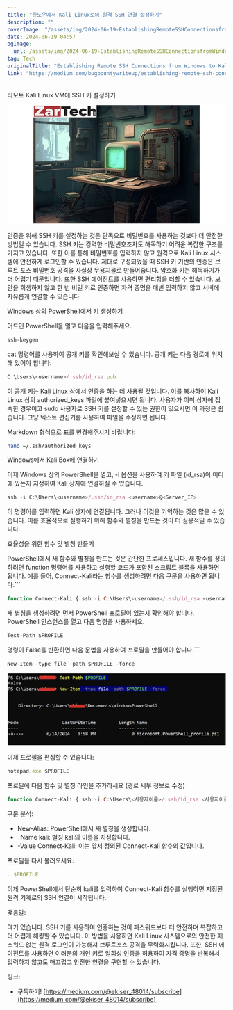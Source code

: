 ```yaml
---
title: "윈도우에서 Kali Linux로의 원격 SSH 연결 설정하기"
description: ""
coverImage: "/assets/img/2024-06-19-EstablishingRemoteSSHConnectionsfromWindowstoKaliLinux_0.png"
date: 2024-06-19 04:57
ogImage: 
  url: /assets/img/2024-06-19-EstablishingRemoteSSHConnectionsfromWindowstoKaliLinux_0.png
tag: Tech
originalTitle: "Establishing Remote SSH Connections from Windows to Kali Linux"
link: "https://medium.com/bugbountywriteup/establishing-remote-ssh-connections-from-windows-to-kali-linux-545c71793fae"
---
```



리모트 Kali Linux VM에 SSH 키 설정하기

![이미지](/assets/img/2024-06-19-EstablishingRemoteSSHConnectionsfromWindowstoKaliLinux_0.png)

인증을 위해 SSH 키를 설정하는 것은 단독으로 비밀번호를 사용하는 것보다 더 안전한 방법일 수 있습니다. SSH 키는 강력한 비밀번호조차도 해독하기 어려운 복잡한 구조를 가지고 있습니다. 또한 이를 통해 비밀번호를 입력하지 않고 원격으로 Kali Linux 시스템에 안전하게 로그인할 수 있습니다. 제대로 구성되었을 때 SSH 키 기반의 인증은 브루트 포스 비밀번호 공격을 사실상 무용지물로 만들어줍니다. 암호화 키는 해독하기가 더 어렵기 때문입니다. 또한 SSH 에이전트를 사용하면 편리함을 더할 수 있습니다. 보안을 희생하지 않고 한 번 비밀 키로 인증하면 자격 증명을 매번 입력하지 않고 서버에 자유롭게 연결할 수 있습니다.

Windows 상의 PowerShell에서 키 생성하기

<div class="content-ad"></div>

어드민 PowerShell을 열고 다음을 입력해주세요.

```js
ssh-keygen
```

cat 명령어를 사용하여 공개 키를 확인해보실 수 있습니다. 공개 키는 다음 경로에 위치해 있어야 합니다.

```js
C:\Users\<username>/.ssh/id_rsa.pub
```

<div class="content-ad"></div>

이 공개 키는 Kali Linux 상에서 인증을 하는 데 사용될 것입니다. 이를 복사하여 Kali Linux 상의 authorized_keys 파일에 붙여넣으시면 됩니다. 사용자가 이미 상자에 접속한 경우이고 sudo 사용자로 SSH 키를 설정할 수 있는 권한이 있으시면 이 과정은 쉽습니다. 그냥 텍스트 편집기를 사용하여 파일을 수정하면 됩니다.

Markdown 형식으로 표를 변경해주시기 바랍니다:

```bash
nano ~/.ssh/authorized_keys
```

Windows에서 Kali Box에 연결하기

이제 Windows 상의 PowerShell을 열고, -i 옵션을 사용하여 키 파일 (id_rsa)이 어디에 있는지 지정하여 Kali 상자에 연결하실 수 있습니다.

<div class="content-ad"></div>

```js
ssh -i C:\Users\<username>/.ssh/id_rsa <username>@<Server_IP>
```

이 명령어를 입력하면 Kali 상자에 연결됩니다. 그러나 이것을 기억하는 것은 많을 수 있습니다. 이를 효율적으로 실행하기 위해 함수와 별칭을 만드는 것이 더 실용적일 수 있습니다.

효율성을 위한 함수 및 별칭 만들기

PowerShell에서 새 함수와 별칭을 만드는 것은 간단한 프로세스입니다. 새 함수를 정의하려면 function 명령어를 사용하고 실행할 코드가 포함된 스크립트 블록을 사용하면 됩니다. 예를 들어, Connect-Kali라는 함수를 생성하려면 다음 구문을 사용하면 됩니다.```

<div class="content-ad"></div>

```js
function Connect-Kali { ssh -i C:\Users\<username>/.ssh/id_rsa <username>@<Server_IP> }
```

새 별칭을 생성하려면 먼저 PowerShell 프로필이 있는지 확인해야 합니다. PowerShell 인스턴스를 열고 다음 명령을 사용하세요.

```js
Test-Path $PROFILE 
```

명령이 False를 반환하면 다음 문법을 사용하여 프로필을 만들어야 합니다.```

<div class="content-ad"></div>

```js
New-Item -type file -path $PROFILE -force 
```

<img src="/assets/img/2024-06-19-EstablishingRemoteSSHConnectionsfromWindowstoKaliLinux_1.png" />

이제 프로필을 편집할 수 있습니다:

```js
notepad.exe $PROFILE
```

<div class="content-ad"></div>

프로필에 다음 함수 및 별칭 라인을 추가하세요 (경로 세부 정보로 수정)

```js
function Connect-Kali { ssh -i C:\Users\<사용자이름>/.ssh/id_rsa <사용자이름>@<서버IP> } New-Alias -Name kali -Value Connect-Kali
```

구문 분석:

- New-Alias: PowerShell에서 새 별칭을 생성합니다.
- -Name kali: 별칭 kali의 이름을 지정합니다.
- -Value Connect-Kali: 이는 앞서 정의된 Connect-Kali 함수의 값입니다.

<div class="content-ad"></div>

프로필을 다시 불러오세요:

```js
. $PROFILE
```

이제 PowerShell에서 단순히 kali를 입력하여 Connect-Kali 함수를 실행하면 지정된 원격 기계로의 SSH 연결이 시작됩니다.

맺음말:

<div class="content-ad"></div>

여기 있습니다. SSH 키를 사용하여 인증하는 것이 패스워드보다 더 안전하며 복잡하고 더 어렵게 해킹할 수 있습니다. 이 방법을 사용하면 Kali Linux 시스템으로의 안전한 패스워드 없는 원격 로그인이 가능해져 브루트포스 공격을 무력화시킵니다. 또한, SSH 에이전트를 사용하면 여러분의 개인 키로 일회성 인증을 허용하여 자격 증명을 반복해서 입력하지 않고도 매끄럽고 안전한 연결을 구현할 수 있습니다.

링크:

- 구독하기! [https://medium.com/@ekiser_48014/subscribe](https://medium.com/@ekiser_48014/subscribe)